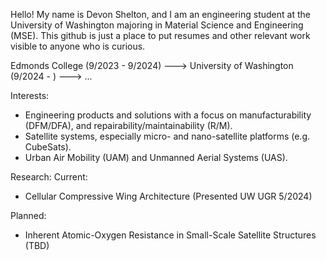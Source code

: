 Hello! My name is Devon Shelton, and I am an engineering student at the University of Washington majoring in Material Science and Engineering (MSE). This github is just a place to put resumes and other relevant work visible to anyone who is curious.

Edmonds College (9/2023 - 9/2024) ---> University of Washington (9/2024 - ) ---> ...

Interests:
- Engineering products and solutions with a focus on manufacturability (DFM/DFA), and repairability/maintainability (R/M).
- Satellite systems, especially micro- and nano-satellite platforms (e.g. CubeSats).
- Urban Air Mobility (UAM) and Unmanned Aerial Systems (UAS).

Research:
  Current:
  - Cellular Compressive Wing Architecture (Presented UW UGR 5/2024)

  Planned:
  - Inherent Atomic-Oxygen Resistance in Small-Scale Satellite Structures (TBD)

<!---
devons-proton/devons-proton is a ✨ special ✨ repository because its `README.md` (this file) appears on your GitHub profile.
You can click the Preview link to take a look at your changes.
--->
